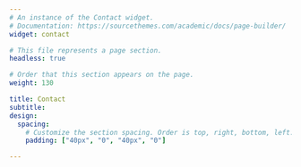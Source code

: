 ```yaml
---
# An instance of the Contact widget.
# Documentation: https://sourcethemes.com/academic/docs/page-builder/
widget: contact

# This file represents a page section.
headless: true

# Order that this section appears on the page.
weight: 130

title: Contact
subtitle:
design:
  spacing:
    # Customize the section spacing. Order is top, right, bottom, left.
    padding: ["40px", "0", "40px", "0"]

---
```



